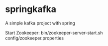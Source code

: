 # springkafka
A simple kafka project with spring

Start Zookeeper:
bin/zookeeper-server-start.sh config/zookeeper.properties
